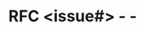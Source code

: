 # RFC <issue#> - <YYYY-MM-DD> - <title>

One paragraph description of the change.

## Context

- Link to any previous issues, RFCs, or briefs (do not repeat that context in this RFC).

## Cross cutting concerns

- Link to any ongoing or future work relevant to this change.

## Scope

### In scope

- List work being directly addressed with this RFC.

### Out of scope

- List work that is completely out of scope. Use this to keep discussions focused. Please note the "future changes" section at the bottom.

## Pain

- What internal or external *pain* are we solving?
- Do not cover benefits of your change, this is covered in the "Rationale" section.

## Proposal

### User Experience

- Explain your change as if you were describing it to a Vector user. We should be able to share this section with a Vector user to solicit feedback.
- Does this change break backward compatibility? If so, what should users do to upgrade?

### Implementation

- Explain your change as if you were presenting it to the Vector team.
- When possible, demonstrate with psuedo code not text.
- Be specific. Be opinionated. Avoid ambiguity.

## Rationale

- Why is this change worth it?
- What is the impact of not doing this?
- How does this position us for success in the future?

## Drawbacks

- Why should we not do this?
- What kind on ongoing burden does this place on the team?

## Prior Art

- List prior art, the good and bad.
- Why can't we simply use or copy them?

## Alternatives

- What other approaches have been considered and why did you not choose them?
- How about not doing this at all?

## Outstanding Questions

- List any remaining questions.
- Use this to resolve ambiguity and collaborate with your team during the RFC process.
- *These must be resolved before the RFC can be merged.*

## Plan Of Attack

Incremental steps to execute this change. These will be converted to issues after the RFC is approved:

- [ ] Submit a PR with spike-level code _roughly_ demonstrating the change.
- [ ] Incremental change #1
- [ ] Incremental change #2
- [ ] ...

Note: This can be filled out during the review process.

## Future Improvements

- List any future improvements. Use this to keep your "plan of attack" scope small and project a sound design.
